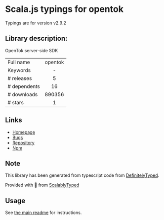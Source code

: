
# Scala.js typings for opentok

Typings are for version v2.9.2

## Library description:
OpenTok server-side SDK

|                    |                 |
| ------------------ | :-------------: |
| Full name          | opentok |
| Keywords           | - |
| # releases         | 5 |
| # dependents       | 16 |
| # downloads        | 890356 |
| # stars            | 1 |

## Links
- [Homepage](https://github.com/opentok/opentok-node)
- [Bugs](https://github.com/opentok/opentok-node/issues)
- [Repository](https://github.com/opentok/opentok-node)
- [Npm](https://www.npmjs.com/package/opentok)
    


## Note
This library has been generated from typescript code from [DefinitelyTyped](https://definitelytyped.org).

Provided with :purple_heart: from [ScalablyTyped](https://github.com/oyvindberg/ScalablyTyped)

## Usage
See [the main readme](../../readme.md) for instructions.


